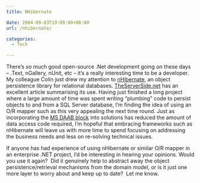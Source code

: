 ```yaml
---
title: NHibernate

date: 2004-09-03T19:09:00+00:00
url: /nhibernate/

categories:
  - Tech

---
```

There’s _so_ much good open-source .Net development going on these days &#8211; .Text, nGallery, nUnit, etc&nbsp;&#8211; it’s a really interesting time to be a developer. My colleague Colin just drew my attention to [nHibernate][1], an object persistence library for relational databases. [TheServerSide.net][2] has an excellent article summarising its use. Having just finished a long project where a large amount of time was spent writing &#8220;plumbing&#8221; code to persist objects to and from a SQL Server database, I’m finding the idea of using an O/R mapper such as this very appealing the next time round. Just as incorporating the [MS DAAB block][3] into solutions has reduced the amount of data access code required, I’m hopeful that embracing frameworks such as nHibernate will leave us with more time to spend focusing on addressing the business needs and less on re-solving technical issues.

If anyone has had experience of using nHibernate or similar O/R mapper in an enterprise .NET project, I’d be interesting in hearing your opinions. Would you use it again?&nbsp; Did it genuinely help to abstract away the object persistence/retrieval mechanisms from the domain model, or is it just one more layer to worry about and keep up to date?&nbsp; Let me know.

 [1]: http://sourceforge.net/projects/nhibernate
 [2]: http://www.theserverside.net/articles/showarticle.tss?id=NHibernate
 [3]: http://msdn.microsoft.com/library/default.asp?url=/library/en-us/dnbda/html/daab-rm.asp